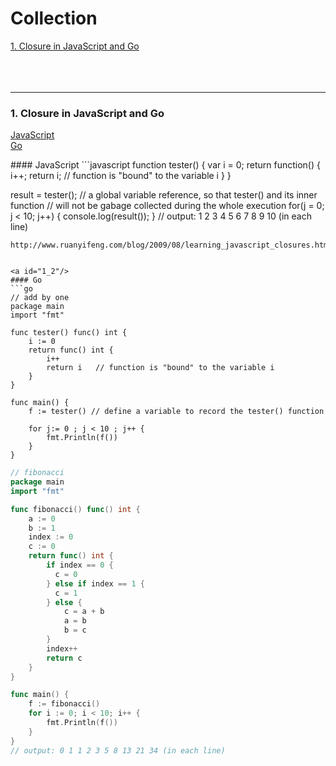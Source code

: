 Collection
==========
<a href="#1">1. Closure in JavaScript and Go</a>
<br><br><br><br>

<a id="1"/><hr>
### 1. Closure in JavaScript and Go
<a href="#1_1">JavaScript</a><br>
<a href="#1_2">Go</a>

<a id="1_1"/>
#### JavaScript
```javascript
function tester() {
  var i = 0;
  return function() {
    i++;
    return i;     // function is "bound" to the variable i
  }
}

result = tester(); // a global variable reference, so that tester() and its inner function
                   // will not be gabage collected during the whole execution
for(j = 0; j < 10; j++) {
  console.log(result());
}
// output: 1 2 3 4 5 6 7 8 9 10  (in each line)
```
http://www.ruanyifeng.com/blog/2009/08/learning_javascript_closures.html


<a id="1_2"/>
#### Go
```go
// add by one
package main
import "fmt"

func tester() func() int {
	i := 0
	return func() int {
		i++
		return i   // function is "bound" to the variable i
	}
}

func main() {
	f := tester() // define a variable to record the tester() function
  
	for j:= 0 ; j < 10 ; j++ {
		fmt.Println(f())
	}
}
```


```go
// fibonacci
package main
import "fmt"

func fibonacci() func() int {
	a := 0
	b := 1
	index := 0
	c := 0
	return func() int {
		if index == 0 {
		  c = 0
		} else if index == 1 {
		  c = 1
		} else {
			c = a + b
			a = b
			b = c
		}
		index++
		return c
	}
}

func main() {
	f := fibonacci()
	for i := 0; i < 10; i++ {
		fmt.Println(f())
	}
}
// output: 0 1 1 2 3 5 8 13 21 34 (in each line)

```
